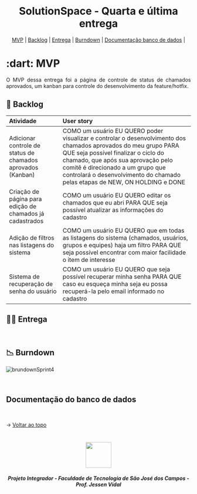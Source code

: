 
<br id="topo">
 
<h1 align="center">SolutionSpace - Quarta e última entrega</h1>

<p align="center">
    <a href="#mvp">MVP</a> | 
    <a href="#backlog">Backlog</a> |
    <a href="#entrega">Entrega</a> | 
    <a href="#burndown">Burndown</a> | 
    <a href="#banco">Documentação banco de dados</a> |
</p>
<span id="mvp">
 
<h1> :dart: MVP </h1>
<p align="justify">O MVP dessa entrega foi a página de controle de status de chamados aprovados, um kanban para controle do desenvolvimento da feature/hotfix.</p>
  
<span id="backlog">

## 📌 Backlog

| Atividade | User story |
| :---- | :---- |
|   Adicionar controle de status de chamados aprovados (Kanban)   |   COMO um usuário EU QUERO poder visualizar e controlar o desenvolvimento dos chamados aprovados do meu grupo PARA QUE seja possível finalizar o ciclo do chamado, que após sua aprovação pelo comitê é direcionado a um grupo que controlará o desenvolvimento do chamado pelas etapas de NEW, ON HOLDING e DONE |
|   Criação de página para edição de chamados já cadastrados   |   COMO um usuário EU QUERO editar os chamados que eu abri PARA QUE seja possível atualizar as informações do cadastro |
|   Adição de filtros nas listagens do sistema   |   COMO um usuário EU QUERO que em todas as listagens do sistema (chamados, usuários, grupos e equipes) haja um filtro PARA QUE seja possível encontrar com maior facilidade o item de interesse |
|   Sistema de recuperação de senha do usuário   |   COMO um usuário EU QUERO que seja possível recuperar minha senha PARA QUE caso eu esqueça minha seja eu possa recuperá-la pelo email informado no cadastro |

<span id="entrega">
 
## 👩‍💻 Entrega
<p align="center"></p>


<br />

<span id="burndown">

## 📉  Burndown
![brundownSprint4](https://github.com/CodeLabFatec/SolutionSpace/assets/26208169/af080fe8-8f36-4a74-b7de-cf401140484e)

<br>  

<span id="banco">

## Documentação do banco de dados



<br>


  → [Voltar ao topo](#topo)
<h1 align="center"> <img src = "https://fatecsjc-prd.azurewebsites.net/images/logo/fatecsjc_400x192.png" height="70"  align="auto">
<h5 align="center"> Projeto Integrador - Faculdade de Tecnologia de São José dos Campos - Prof. Jessen Vidal </h5>
